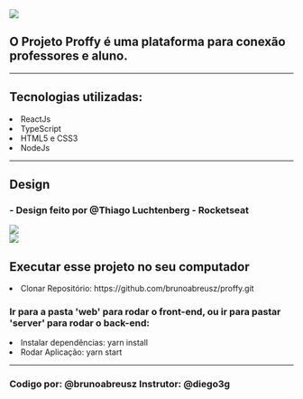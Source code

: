 <img src="https://raw.githubusercontent.com/dxwebster/NLW2-Proffy/master/readme/Home.png">



<h2>O Projeto Proffy é uma plataforma para conexão professores e aluno.</h2>

<hr>
<h2>Tecnologias utilizadas:</h2>

<li>ReactJs</li>
<li>TypeScript</li>
<li>HTML5 e CSS3</li>
<li>NodeJs</li>

<hr>
<h2>Design</h2>
<h3>- Design feito por @Thiago Luchtenberg - Rocketseat</h3>

<img src="https://raw.githubusercontent.com/dxwebster/NLW2-Proffy/master/readme/preview-web.png">
<br>
<img src="https://raw.githubusercontent.com/dxwebster/NLW2-Proffy/master/readme/Formul%C3%A1rio.png">
<br>


<h2> Executar esse projeto no seu computador</h2>

<li>Clonar Repositório: https://github.com/brunoabreusz/proffy.git</li>

<h3>Ir para a pasta 'web' para rodar o front-end, ou ir para pastar 'server' para rodar o back-end:</h3>

<li>Instalar dependências: yarn install</li>

<li>Rodar Aplicação:
yarn start</li>

<hr>

<h3>Codigo por:
@brunoabreusz
Instrutor:
@diego3g</h3> 
